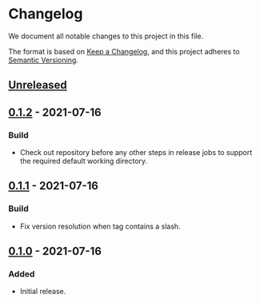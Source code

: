 # Changelog

We document all notable changes to this project in this file.

The format is based on [Keep a Changelog](https://keepachangelog.com/en/1.0.0/), and this project adheres to [Semantic Versioning](https://semver.org/spec/v2.0.0.html).

## [Unreleased]

## [0.1.2] - 2021-07-16

### Build

* Check out repository before any other steps in release jobs to support the required default working directory.

## [0.1.1] - 2021-07-16

### Build

* Fix version resolution when tag contains a slash.

## [0.1.0] - 2021-07-16

### Added

* Initial release.

[Unreleased]: https://github.com/puppetlabs/relay-services/compare/relay-node-tainter/v0.1.2...HEAD
[0.1.2]: https://github.com/puppetlabs/relay-services/compare/relay-node-tainter/v0.1.1...relay-node-tainter/v0.1.2
[0.1.1]: https://github.com/puppetlabs/relay-services/compare/relay-node-tainter/v0.1.0...relay-node-tainter/v0.1.1
[0.1.0]: https://github.com/puppetlabs/relay-services/compare/55b45072e8ddf5622fda3c923da548d0f148b1e8...relay-node-tainter/v0.1.0
